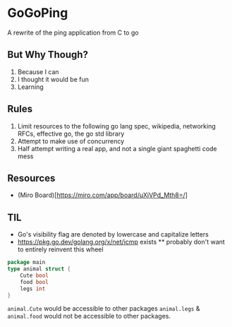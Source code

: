 # GoGoPing

A rewrite of the ping application from C to go

## But Why Though?

1) Because I can
2) I thought it would be fun
3) Learning

## Rules

1) Limit resources to the following go lang spec, wikipedia, networking RFCs, effective go, the go std library
2) Attempt to make use of concurrency
3) Half attempt writing a real app, and not a single giant spaghetti code mess

## Resources

* (Miro Board)[https://miro.com/app/board/uXjVPd_Mth8=/]

## TIL

* Go's visibility flag are denoted by lowercase and capitalize letters
* https://pkg.go.dev/golang.org/x/net/icmp exists
** probably don't want to entirely reinvent this wheel


```go
package main
type animal struct {
	Cute bool
	food bool
	legs int
}
```

`animal.Cute` would be accessible to other packages
`animal.legs` & `animal.food` would not be accessible to other packages.